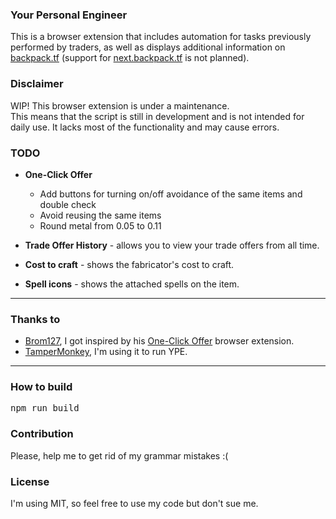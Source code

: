 ### Your Personal Engineer

This is a browser extension that includes automation for tasks previously performed by traders, as well as displays additional information on [backpack.tf](https://backpack.tf) (support for [next.backpack.tf](https://next.backpack.tf) is not planned).

### Disclaimer

WIP! This browser extension is under a maintenance.<br>
This means that the script is still in development and is not intended for daily use. It lacks most of the functionality and may cause errors.

### TODO

- **One-Click Offer**
    - Add buttons for turning on/off avoidance of the same items and double check
    - Avoid reusing the same items
    - Round metal from 0.05 to 0.11

- **Trade Offer History** - allows you to view your trade offers from all time.
- **Cost to craft** - shows the fabricator's cost to craft.
- **Spell icons** - shows the attached spells on the item.

--- 
### Thanks to
- [Brom127](https://github.com/peleicht), I got inspired by his [One-Click Offer](https://github.com/peleicht/backpack-offer-sender) browser extension.
- [TamperMonkey](https://www.tampermonkey.net/), I'm using it to run YPE.
---

### How to build

<pre>npm run build</pre>

### Contribution

Please, help me to get rid of my grammar mistakes :(

### License

I'm using MIT, so feel free to use my code but don't sue me.
